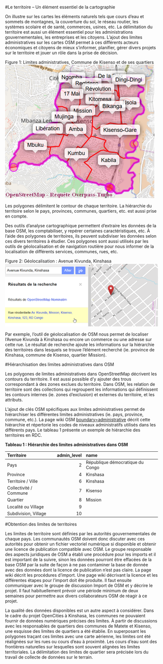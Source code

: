 #Le territoire – Un élément essentiel de la cartographie

On illustre sur les cartes les éléments naturels tels que cours d’eau et sommets de montagnes, la couverture du sol, le réseau routier, les systèmes scolaire et de santé, commerces, usines, etc.  La délimitation du territoire est aussi un élément essentiel pour les administrations gouvernementales, les entreprises et les citoyens. L’ajout des limites administratives sur les cartes OSM permet à ces différents acteurs économiques et citoyens de mieux s’informer, planifier, gérer divers projets sur le territoire et jouer un rôle dans la prise de décision.  

Figure 1: Limites administratives, 
Commune de Kisenso et de ses quartiers
![Overpass Extraction territoires](img/Territoires-Commune-Kisenso-et-quartiers.png "Quarties de Kisenso" )

Les polygones délimitent le contour de chaque territoire. La hiérarchie du territoire selon le pays, provinces, communes, quartiers, etc. est aussi prise en compte.

Des outils d’analyse cartographique permettent d’extraire les données de la base OSM, les comptabiliser, y repérer certaines caractéristiques, etc. À l’aide des polygones de territoires, ils peuvent subdiviser les données selon ces divers territoires à étudier. Ces polygones sont aussi utilisés par les outils de géolocalisation et de navigation routière pour nous informer de la localisation de différents services, communes, rues, etc.  

Figure 2: Géolocalisation : Avenue Kivunda, Kinshasa
![Géolocalisation, Avenue Kivunda, Kinshasa](img/Recherche-OSM-Avenue-Kivunda-Kinshasa.png)

Par exemple, l’outil de géolocalisation de OSM nous permet  de localiser l’Avenue Kivunda à Kinshasa ou encore un commerce ou une adresse sur cette rue. Le résultat de recherche ajoute les informations sur la hiérarchie des territoires dans lesquels se trouve l’élément recherché (ie. province de Kinshasa, commune de Kisenso, quartier Mission).

#Hiérarchisation des limites administratives dans OSM

Les polygones de limites administratives dans OpenStreetMap  décrivent les contours du territoire. Il est aussi possible d’y ajouter des trous correspondant à des zones exclues du territoire. 
Dans OSM, les relation de territoire sont des collections qui regroupent les informations qui définissent les contours internes (ie. zones d’exclusion) et externes du territoire, et les attributs.  

L’ajout de clés OSM spécifiques aux limites administratives permet de hiérarchiser les différentes limites administratives (ie. pays, province, commune, etc.).  La page wiki OSM [boundary=administrative](https://wiki.openstreetmap.org/wiki/Tag:boundary=administrative) décrit cette hiérarchie et répertorie les codes de niveaux administratifs utilisés dans les différents pays. Le tableau 1 présente un exemple de hiérarchie des territoires en RDC.

**Tableau 1 : Hiérarchie des limites administratives dans OSM**

| Territoire  | admin_level |  name |
| :------------- | -----------: | :-------------------------------- |
| Pays  |  2 | République démocratique du Congo  |
| Province |  4 | Kinshasa | 
| Territoire / Ville |  6 | Kinshasa | 
| Collectivité / Commune  |  7 | Kisenso | 
| Quartier  |  8  | Mission | 
| Localité ou Village  |  9  |  | 
| Subdivision, Village  | 10  |  | 


#Obtention des limites de territoires

Les limites de territoire sont définies par les autorités gouvernementales de chaque pays.  Les communautés OSM doivent donc discuter avec ces autorités pour obtenir un fichier vectoriel numérique si disponible et obtenir une licence de publication compatible avec OSM.  Le groupe responsable des aspects juridiques de OSM a établi une procédure pour les imports et il est important de la suivre, sinon les données pourront être effacées de la base OSM par la suite de façon  à ne pas contaminer la base de donnée avec des données dont la licence de publication n’est pas claire. La page wiki  décrit les procédures d’import.  Une page wiki décrivant la licence et les différentes étapes pour l’import doit ête produite. Il faut ensuite communiquer avec le groupe de discussion Import de OSM et y décrire le projet. Il faut habituellement prévoir une période minimum de deux semaines pour permettre aux divers collaborateurs OSM de réagir à ce projet.

La qualité des données disponibles est un autre aspect à considérer. Dans le cadre du projet OpenCities à Kinshasa, les communes ne pouvaient fournir de données numériques précises des limites. À partir de discussions avec les responsables de quartiers des communes de Matete et Kisenso, une esquisse des limites de quartiers a été établie.  En superposant les polygones traçant ces limites avec une carte aérienne, les limites ont été réalignées sur les rues ou cours d’eau à proximité. Les cours d’eau sont des frontières naturelles sur lesquelles sont souvent alignées les limites territoriales.  La délimitation  des limites de quartier sera précisée lors du travail de collecte de données sur le terrain.
